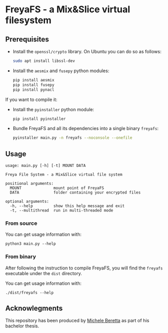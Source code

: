 # FreyaFS - a Mix&Slice virtual filesystem

## Prerequisites

- Install the `openssl/crypto` library.
  On Ubuntu you can do so as follows:
  
  ```bash
  sudo apt install libssl-dev
  ```

- Install the `aesmix` and `fusepy` python modules:

  ```bash
  pip install aesmix
  pip install fusepy
  pip install pynacl
  ```

If you want to compile it:

- Install the `pyinstaller` python module:

  ```bash
  pip install pyinstaller
  ```

- Bundle FreyaFS and all its dependencies into a single binary `freyafs`:

  ```bash
  pyinstaller main.py -n freyafs --noconsole --onefile
  ```

## Usage

```
usage: main.py [-h] [-t] MOUNT DATA

Freya File System - a Mix&Slice virtual file system

positional arguments:
  MOUNT              mount point of FreyaFS
  DATA               folder containing your encrypted files

optional arguments:
  -h, --help         show this help message and exit
  -t, --multithread  run in multi-threaded mode
```

### From source

You can get usage information with:
```
python3 main.py --help
```

### From binary

After following the instruction to compile FreyaFS, you will find the
`freyafs` executable under the `dist` directory.

You can get usage information with:
```
./dist/freyafs --help
```

## Acknowlegments

This repository has been produced by [Michele Beretta](https://github.com/micheleberetta98) as part of his bachelor thesis.
